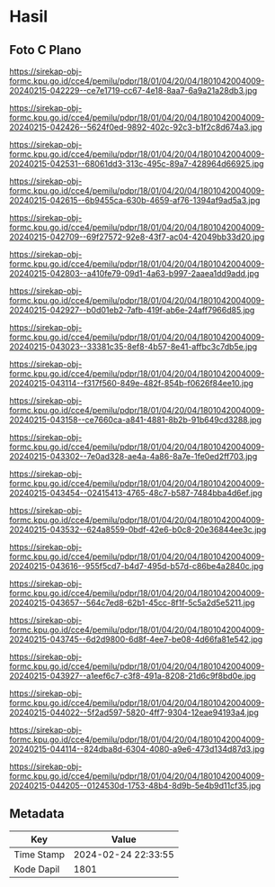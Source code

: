 # Hasil

## Foto C Plano

https://sirekap-obj-formc.kpu.go.id/cce4/pemilu/pdpr/18/01/04/20/04/1801042004009-20240215-042229--ce7e1719-cc67-4e18-8aa7-6a9a21a28db3.jpg

https://sirekap-obj-formc.kpu.go.id/cce4/pemilu/pdpr/18/01/04/20/04/1801042004009-20240215-042426--5624f0ed-9892-402c-92c3-b1f2c8d674a3.jpg

https://sirekap-obj-formc.kpu.go.id/cce4/pemilu/pdpr/18/01/04/20/04/1801042004009-20240215-042531--68061dd3-313c-495c-89a7-428964d66925.jpg

https://sirekap-obj-formc.kpu.go.id/cce4/pemilu/pdpr/18/01/04/20/04/1801042004009-20240215-042615--6b9455ca-630b-4659-af76-1394af9ad5a3.jpg

https://sirekap-obj-formc.kpu.go.id/cce4/pemilu/pdpr/18/01/04/20/04/1801042004009-20240215-042709--69f27572-92e8-43f7-ac04-42049bb33d20.jpg

https://sirekap-obj-formc.kpu.go.id/cce4/pemilu/pdpr/18/01/04/20/04/1801042004009-20240215-042803--a410fe79-09d1-4a63-b997-2aaea1dd9add.jpg

https://sirekap-obj-formc.kpu.go.id/cce4/pemilu/pdpr/18/01/04/20/04/1801042004009-20240215-042927--b0d01eb2-7afb-419f-ab6e-24aff7966d85.jpg

https://sirekap-obj-formc.kpu.go.id/cce4/pemilu/pdpr/18/01/04/20/04/1801042004009-20240215-043023--33381c35-8ef8-4b57-8e41-affbc3c7db5e.jpg

https://sirekap-obj-formc.kpu.go.id/cce4/pemilu/pdpr/18/01/04/20/04/1801042004009-20240215-043114--f317f560-849e-482f-854b-f0626f84ee10.jpg

https://sirekap-obj-formc.kpu.go.id/cce4/pemilu/pdpr/18/01/04/20/04/1801042004009-20240215-043158--ce7660ca-a841-4881-8b2b-91b649cd3288.jpg

https://sirekap-obj-formc.kpu.go.id/cce4/pemilu/pdpr/18/01/04/20/04/1801042004009-20240215-043302--7e0ad328-ae4a-4a86-8a7e-1fe0ed2ff703.jpg

https://sirekap-obj-formc.kpu.go.id/cce4/pemilu/pdpr/18/01/04/20/04/1801042004009-20240215-043454--02415413-4765-48c7-b587-7484bba4d6ef.jpg

https://sirekap-obj-formc.kpu.go.id/cce4/pemilu/pdpr/18/01/04/20/04/1801042004009-20240215-043532--624a8559-0bdf-42e6-b0c8-20e36844ee3c.jpg

https://sirekap-obj-formc.kpu.go.id/cce4/pemilu/pdpr/18/01/04/20/04/1801042004009-20240215-043616--955f5cd7-b4d7-495d-b57d-c86be4a2840c.jpg

https://sirekap-obj-formc.kpu.go.id/cce4/pemilu/pdpr/18/01/04/20/04/1801042004009-20240215-043657--564c7ed8-62b1-45cc-8f1f-5c5a2d5e5211.jpg

https://sirekap-obj-formc.kpu.go.id/cce4/pemilu/pdpr/18/01/04/20/04/1801042004009-20240215-043745--6d2d9800-6d8f-4ee7-be08-4d66fa81e542.jpg

https://sirekap-obj-formc.kpu.go.id/cce4/pemilu/pdpr/18/01/04/20/04/1801042004009-20240215-043927--a1eef6c7-c3f8-491a-8208-21d6c9f8bd0e.jpg

https://sirekap-obj-formc.kpu.go.id/cce4/pemilu/pdpr/18/01/04/20/04/1801042004009-20240215-044022--5f2ad597-5820-4ff7-9304-12eae94193a4.jpg

https://sirekap-obj-formc.kpu.go.id/cce4/pemilu/pdpr/18/01/04/20/04/1801042004009-20240215-044114--824dba8d-6304-4080-a9e6-473d134d87d3.jpg

https://sirekap-obj-formc.kpu.go.id/cce4/pemilu/pdpr/18/01/04/20/04/1801042004009-20240215-044205--0124530d-1753-48b4-8d9b-5e4b9d11cf35.jpg


## Metadata

| Key        | Value               |
| ---------- | ------------------- |
| Time Stamp | 2024-02-24 22:33:55 |
| Kode Dapil | 1801                |



